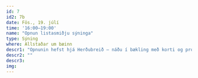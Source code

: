 ```yaml
---
id: 7
id2: 7b
date: Fös., 19. júlí
time: '16:00–19:00'
name: "Opnun listasmiðju sýninga"
type: Sýning
where: Allstaðar um bæinn
descr1: "Opnunin hefst hjá Herðubreið – náðu í bækling með korti og programme!"  
descr2: ""
descr3: 
img: 
---
```

